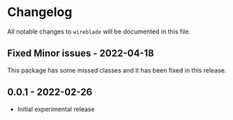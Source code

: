 # Changelog

All notable changes to `wireblade` will be documented in this file.

## Fixed Minor issues - 2022-04-18

This package has some missed classes and it has been fixed in this release.

## 0.0.1 - 2022-02-26

- Initial experimental release
